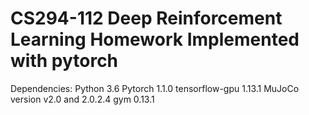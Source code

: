 # CS294-112 Deep Reinforcement Learning Homework Implemented with pytorch

Dependencies:
  Python 3.6
  Pytorch 1.1.0
  tensorflow-gpu 1.13.1
  MuJoCo version v2.0 and 2.0.2.4
  gym 0.13.1
  
